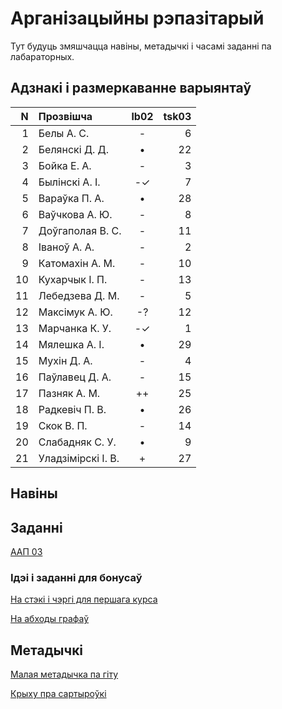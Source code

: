 # Арганізацыйны рэпазітарый

Тут будуць змяшчацца навіны, метадычкі і часамі заданні па лабараторных.

## Адзнакі і размеркаванне варыянтаў


|N  |Прозвішча         |lb02|tsk03|
|--:|:-----------------|:--:|----:|
|  1|Белы А. С.        |- | 6|
|  2|Белянскі Д. Д.    |• |22|
|  3|Бойка Е. А.       |- | 3|
|  4|Былінскі А. І.    |-✓| 7|
|  5|Вараўка П. А.     |• |28|
|  6|Ваўчкова А. Ю.    |- | 8|
|  7|Доўгаполая В. С.  |- |11|
|  8|Іваноў А. А.      |- | 2|
|  9|Катомахін А. М.   |- |10|
| 10|Кухарчык І. П.    |- |13|
| 11|Лебедзева Д. М.   |- | 5|
| 12|Максімук А. Ю.    |-?|12|
| 13|Марчанка К. У.    |-✓| 1|
| 14|Мялешка А. І.     |• |29|
| 15|Мухін Д. А.       |- | 4|
| 16|Паўлавец Д. А.    |- |15|
| 17|Пазняк А. М.      |++|25|
| 18|Радкевіч П. В.    |• |26|
| 19|Скок В. П.        |- |14|
| 20|Слабадняк С. У.   |• | 9|
| 21|Уладзімірскі І. В.|+ |27|


## Навіны

## Заданні

[ААП 03](https://github.com/BSU2013gr04Lego/Workflow/releases/download/task03/OOPlb03.pdf)

### Ідэі і заданні для бонусаў

[На стэкі і чэргі для першага курса](https://github.com/BSU2013gr04Lego/Workflow/releases/download/%D0%B1%D0%BE%D0%BD%D1%83%D1%81%D1%8B/StekiCxerhi.pdf)

[На абходы графаў](https://github.com/BSU2013gr04Lego/Workflow/releases/download/%D0%B1%D0%BE%D0%BD%D1%83%D1%81%D1%8B/Obvhody1grup.pdf)

## Метадычкі
[Малая метадычка па гіту](https://github.com/BSU2013gr4Lego/Example/releases/download/gitPdf/AboutGit.pdf)

[Крыху пра сартыроўкі](https://github.com/BSU2013gr04Lego/Workflow/releases/download/%D0%B1%D0%BE%D0%BD%D1%83%D1%81%D1%8B/KSR_SortMasEd1.pdf)
